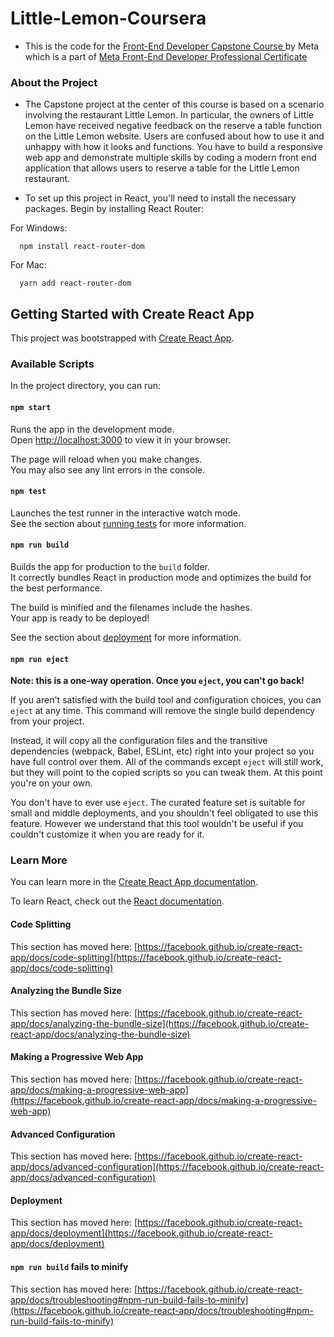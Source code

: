 # Little-Lemon-Coursera

- This is the code for the <a href="https://www.coursera.org/learn/meta-front-end-developer-capstone?specialization=meta-front-end-developer"> Front-End Developer Capstone Course </a> by Meta which is a part of <a href="https://www.coursera.org/professional-certificates/meta-front-end-developer?utm_source=gg&utm_medium=sem&utm_campaign=B2C_INDIA_Meta_FTOCF_Front_End_Developer_Meta_Professional_Certificate_ArtE&utm_content=B2C&campaignid=20672771440&adgroupid=159938653356&device=c&keyword=front%20end%20certification&matchtype=p&network=g&devicemodel=&adpostion=&creativeid=696893433118&hide_mobile_promo&gad_source=1&gclid=CjwKCAjwz42xBhB9EiwA48pT77E8m8XWEPArKoLa5tYEavbVtjjMULb6F39e3CdM3T3lVQ5PNKylkxoCrVoQAvD_BwE"> Meta Front-End Developer Professional Certificate</a> 

### About the Project
- The Capstone project at the center of this course is based on a scenario involving the restaurant Little Lemon. In particular, the owners of Little Lemon have received negative feedback on the reserve a table function on the Little Lemon website. Users are confused about how to use it and unhappy with how it looks and functions. You have to build a responsive web app and demonstrate multiple skills by coding a modern front end application that allows users to reserve a table for the Little Lemon restaurant. 

- To set up this project in React, you'll need to install the necessary packages. Begin by installing React Router:

For Windows:
```
  npm install react-router-dom
````
  
For Mac: 
````
  yarn add react-router-dom
````


## Getting Started with Create React App

This project was bootstrapped with [Create React App](https://github.com/facebook/create-react-app).

### Available Scripts

In the project directory, you can run:

#### `npm start`

Runs the app in the development mode.\
Open [http://localhost:3000](http://localhost:3000) to view it in your browser.

The page will reload when you make changes.\
You may also see any lint errors in the console.

#### `npm test`

Launches the test runner in the interactive watch mode.\
See the section about [running tests](https://facebook.github.io/create-react-app/docs/running-tests) for more information.

#### `npm run build`

Builds the app for production to the `build` folder.\
It correctly bundles React in production mode and optimizes the build for the best performance.

The build is minified and the filenames include the hashes.\
Your app is ready to be deployed!

See the section about [deployment](https://facebook.github.io/create-react-app/docs/deployment) for more information.

#### `npm run eject`

**Note: this is a one-way operation. Once you `eject`, you can't go back!**

If you aren't satisfied with the build tool and configuration choices, you can `eject` at any time. This command will remove the single build dependency from your project.

Instead, it will copy all the configuration files and the transitive dependencies (webpack, Babel, ESLint, etc) right into your project so you have full control over them. All of the commands except `eject` will still work, but they will point to the copied scripts so you can tweak them. At this point you're on your own.

You don't have to ever use `eject`. The curated feature set is suitable for small and middle deployments, and you shouldn't feel obligated to use this feature. However we understand that this tool wouldn't be useful if you couldn't customize it when you are ready for it.

### Learn More

You can learn more in the [Create React App documentation](https://facebook.github.io/create-react-app/docs/getting-started).

To learn React, check out the [React documentation](https://reactjs.org/).

#### Code Splitting

This section has moved here: [https://facebook.github.io/create-react-app/docs/code-splitting](https://facebook.github.io/create-react-app/docs/code-splitting)

#### Analyzing the Bundle Size

This section has moved here: [https://facebook.github.io/create-react-app/docs/analyzing-the-bundle-size](https://facebook.github.io/create-react-app/docs/analyzing-the-bundle-size)

#### Making a Progressive Web App

This section has moved here: [https://facebook.github.io/create-react-app/docs/making-a-progressive-web-app](https://facebook.github.io/create-react-app/docs/making-a-progressive-web-app)

#### Advanced Configuration

This section has moved here: [https://facebook.github.io/create-react-app/docs/advanced-configuration](https://facebook.github.io/create-react-app/docs/advanced-configuration)

#### Deployment

This section has moved here: [https://facebook.github.io/create-react-app/docs/deployment](https://facebook.github.io/create-react-app/docs/deployment)

#### `npm run build` fails to minify

This section has moved here: [https://facebook.github.io/create-react-app/docs/troubleshooting#npm-run-build-fails-to-minify](https://facebook.github.io/create-react-app/docs/troubleshooting#npm-run-build-fails-to-minify)
